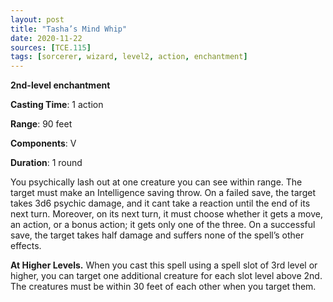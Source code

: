 ```yaml
---
layout: post
title: "Tasha’s Mind Whip"
date: 2020-11-22
sources: [TCE.115]
tags: [sorcerer, wizard, level2, action, enchantment]
---
```


**2nd-level enchantment**

**Casting Time**: 1 action

**Range**: 90 feet

**Components**: V

**Duration**: 1 round

You psychically lash out at one creature you can see within range. The target must make an Intelligence saving throw. On a failed save, the target takes 3d6 psychic damage, and it cant take a reaction until the end of its next turn. Moreover, on its next turn, it must choose whether it gets a move, an action, or a bonus action; it gets only one of the three. On a successful save, the target takes half damage and suffers none of the spell’s other effects.

**At Higher Levels.** When you cast this spell using a spell slot of 3rd level or higher, you can target one additional creature for each slot level above 2nd. The creatures must be within 30 feet of each other when you target them.
